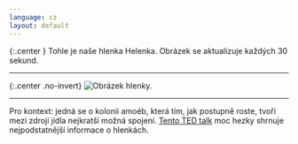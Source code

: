 ```yaml
---
language: cz
layout: default
---
```


{:.center }
Tohle je naše hlenka Helenka. Obrázek se aktualizuje každých 30 sekund.

---

{:.center .no-invert}
![Obrázek hlenky.](/assets/hlenka-helenka.jpg)

---

Pro kontext: jedná se o kolonii amoéb, která tím, jak postupně roste, tvoří mezi zdroji jídla nejkratší možná spojení. [Tento TED talk](https://www.ted.com/talks/heather_barnett_what_humans_can_learn_from_semi_intelligent_slime/transcript) moc hezky shrnuje nejpodstatnější informace o hlenkách.



